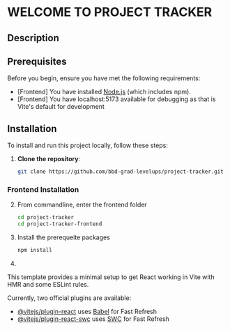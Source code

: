 # WELCOME TO PROJECT TRACKER
## Description



## Prerequisites

Before you begin, ensure you have met the following requirements:

- [Frontend] You have installed [Node.js](https://nodejs.org/) (which includes npm).
- [Frontend] You have localhost:5173 available for debugging as that is Vite's default for development 

## Installation

To install and run this project locally, follow these steps:

1. **Clone the repository**:
   ```bash
   git clone https://github.com/bbd-grad-levelups/project-tracker.git
   ```
### Frontend Installation

2. From commandline, enter the frontend folder
    ```bash
    cd project-tracker
    cd project-tracker-frontend
    ```

3. Install the prerequeite packages
    ```bash
    npm install
    ```
4. 

This template provides a minimal setup to get React working in Vite with HMR and some ESLint rules.

Currently, two official plugins are available:

- [@vitejs/plugin-react](https://github.com/vitejs/vite-plugin-react/blob/main/packages/plugin-react/README.md) uses [Babel](https://babeljs.io/) for Fast Refresh
- [@vitejs/plugin-react-swc](https://github.com/vitejs/vite-plugin-react-swc) uses [SWC](https://swc.rs/) for Fast Refresh
